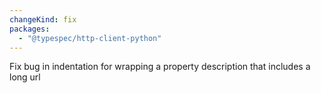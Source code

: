 ```yaml
---
changeKind: fix
packages:
  - "@typespec/http-client-python"
---
```


Fix bug in indentation for wrapping a property description that includes a long url